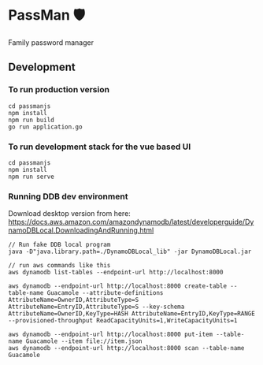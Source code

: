 # PassMan :shield:

Family password manager

## Development

### To run production version

```
cd passmanjs
npm install
npm run build
go run application.go
```

### To run development stack for the vue based UI

```
cd passmanjs
npm install
npm run serve
```

### Running DDB dev environment

Download desktop version from here: https://docs.aws.amazon.com/amazondynamodb/latest/developerguide/DynamoDBLocal.DownloadingAndRunning.html

```
// Run fake DDB local program
java -D"java.library.path=./DynamoDBLocal_lib" -jar DynamoDBLocal.jar

// run aws commands like this
aws dynamodb list-tables --endpoint-url http://localhost:8000

aws dynamodb --endpoint-url http://localhost:8000 create-table --table-name Guacamole --attribute-definitions AttributeName=OwnerID,AttributeType=S AttributeName=EntryID,AttributeType=S --key-schema AttributeName=OwnerID,KeyType=HASH AttributeName=EntryID,KeyType=RANGE --provisioned-throughput ReadCapacityUnits=1,WriteCapacityUnits=1

aws dynamodb --endpoint-url http://localhost:8000 put-item --table-name Guacamole --item file://item.json
aws dynamodb --endpoint-url http://localhost:8000 scan --table-name Guacamole
```
